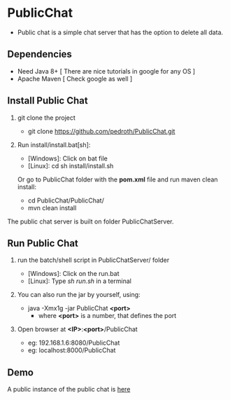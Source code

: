 # PublicChat

 * Public chat is a simple chat server that has the option to delete all data. 

 ## Dependencies
* Need Java 8+ [ There are nice tutorials in google for any OS ]
* Apache Maven [ Check google as well ]

 ## Install Public Chat

1) git clone the project
	* git clone https://github.com/pedroth/PublicChat.git

2) Run install/install.bat[sh]:
    * [Windows]: Click on bat file
    * [Linux]: cd sh install/install.sh

   Or go to PublicChat folder with the **pom.xml** file and run maven clean install:
	* cd PublicChat/PublicChat/
	* mvn clean install

The public chat server is built on folder PublicChatServer.

## Run Public Chat

1) run the batch/shell script in PublicChatServer/ folder
	* [Windows]: Click on the run.bat
	* [Linux]: Type *sh run.sh* in a terminal

2) You can also run the jar by yourself, using:
	* java -Xmx1g -jar PublicChat **\<port>**
		* where **\<port>** is a number, that defines the port 
		
3) Open browser at  **\<IP>**:**\<port>**/PublicChat
	* eg: 192.168.1.6:8080/PublicChat
	* eg: localhost:8000/PublicChat 

## Demo

A public instance of the public chat is [here](http://pedroth.duckdns.org:8080/PublicChat)
